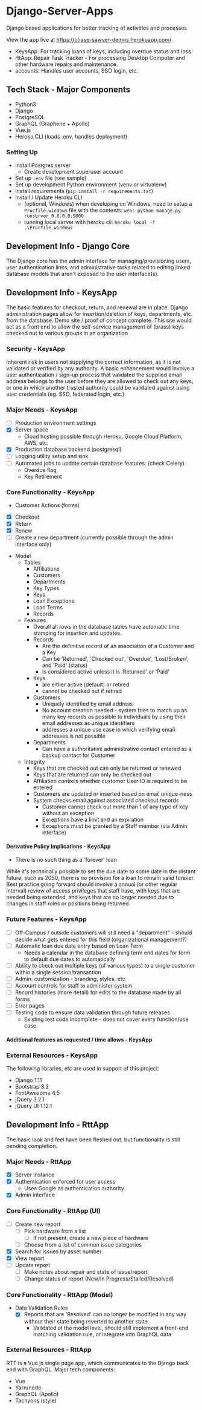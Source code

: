 # Django-Server-Apps

Django based applications for better tracking of activities and processes

View the app live at https://chase-sawyer-demos.herokuapp.com/

- KeysApp: For tracking loans of keys, including overdue status and loss.
- rttApp: Repair Task Tracker - For processing Desktop Computer and other hardware repairs and maintenance.
- accounts: Handles user accounts, SSO login, etc.

## Tech Stack - Major Components

- Python3
- Django
- PostgreSQL
- GraphQL \(Graphene + Apollo\)
- Vue.js
- Heroku CLI (loads .env, handles deployment)

### Setting Up

- Install Postgres server
  - Create development superuser account
- Set up `.env` file (see sample)
- Set up development Python environment (venv or virtualenv)
- Install requirements (`pip install -r requirements.txt`)
- Install / Update Heroku CLI
  - (optional, Windows) when developing on Windows, need to setup a `Procfile.windows` file with the contents: `web: python manage.py runserver 0.0.0.0:5000`
  - running local server with heroku cli: `heroku local -f .\Procfile.windows`

## Development Info - Django Core

The Django core has the admin interface for managing/provisioning users, user authentication links, and administrative tasks related to editing linked database models that aren't exposed to the user interface(s).

## Development Info - KeysApp

The basic features for checkout, return, and renewal are in place. Django administration pages allow for insertion/deletion of keys, departments, etc. from the database.
Demo site / proof of concept complete.
This site would act as a front end to allow the self-service management of \(brass\) keys checked out to various groups in an organization

### Security - KeysApp

Inherent risk in users not supplying the correct information, as it is not validated or verified by any authority. A basic enhancement would involve a user authentication / sign-up process that validated the supplied email address belongs to the user before they are allowed to check out any keys, or one in which another trusted authority could be validated against using user credentials \(eg. SSO, federated login, etc.\).

### Major Needs - KeysApp

- [ ] Production environment settings
- [x] Server space
  - Cloud hosting possible through Heroku, Google Cloud Platform, AWS, etc.
- [x] Production database backend \(postgresql\)
- [ ] Logging utility setup and sink
- [ ] Automated jobs to update certain database features: (check Celery)
  - Overdue flag
  - Key Retirement

### Core Functionality - KeysApp

- Customer Actions (forms)
- [x] Checkout
- [x] Return
- [x] Renew
- [ ] Create a new department \(currently possible through the admin interface only\)
- Model
  - Tables
    - Affiliations
    - Customers
    - Departments
    - Key Types
    - Keys
    - Loan Exceptions
    - Loan Terms
    - Records
  - Features
    - Overall all rows in the database tables have automatic time stamping for insertion and updates.
    - Records
      - Are the definitive record of an association of a Customer and a Key
      - Can be 'Returned', 'Checked out', 'Overdue', 'Lost/Broken', and 'Paid' \(status\)
      - Is considered active unless it is 'Returned' or 'Paid'
    - Keys
      - are either active \(default\) or retired
      - cannot be checked out if retired
    - Customers
      - Uniquely identified by email address
      - No account creation needed - system tries to match up as many key records as possible to individuals by using their email addresses as unique identifiers
      - addresses a unique use case in which verifying email addresses is not possible
    - Departments
      - Can have a authoritative administrative contact entered as a backup contact for Customer
  - Integrity
    - Keys that are checked out can only be returned or renewed
    - Keys that are returned can only be checked out
    - Affiliation controls whether customer User ID is required to be entered
    - Customers are updated or inserted based on email unique-ness
    - System checks email against associated checkout records
      - Customer cannot check out more than 1 of any type of key without an exception
      - Exceptions have a limit and an expiration
      - Exceptions must be granted by a Staff member \(via Admin interface\)

#### Derivative Policy Implications - KeysApp

- There is no such thing as a 'forever' loan

While it's technically possible to set the due date to some date in the distant future, such as 2050, there is no provision for a loan to remain valid forever. Best practice going forward should involve a annual \(or other regular interval\) review of access privileges that staff have, with keys that are needed being extended, and keys that are no longer needed due to changes in staff roles or positions being returned.

### Future Features - KeysApp

- [ ] Off-Campus / outside customers will still need a "department" - should decide what gets entered for this field \(organizational management?\)
- [ ] Automatic loan due date entry based on Loan Term
  - Needs a calendar in the database defining term end dates for form to default due dates to automatically
- [ ] Ability to check out multiple keys \(of various types\) to a single customer within a single session/transaction
- [ ] Admin: customization - branding, styles, etc.
- [ ] Account controls for staff to administer system
- [ ] Record histories \(more detail\) for edits to the database made by all forms
- [ ] Error pages
- [ ] Testing code to ensure data validation through future releases
  - Existing test code incomplete - does not cover every function/use case.

#### Additional features as requested / time allows - KeysApp

### External Resources - KeysApp

The following libraries, etc are used in support of this project:

- Django 1.11
- Bootstrap 3.2
- FontAwesome 4.5
- jQuery 3.2.1
- jQuery UI 1.12.1

## Development Info - RttApp

The basic look and feel have been fleshed out, but functionality is still pending completion.

### Major Needs - RttApp

- [x] Server Instance
- [x] Authentication enforced for user access
  - Uses Google as authentication authority
- [x] Admin interface

### Core Functionality - RttApp (UI)

- [ ] Create new report
  - [ ] Pick hardware from a list
    - [ ] If not present, create a new piece of hardware
  - [ ] Choose from a list of common issue categories
- [x] Search for issues by asset number
- [x] View report
- [ ] Update report
  - [ ] Make notes about repair and state of issue/report
  - [ ] Change status of report (New/In Progress/Stalled/Resolved)
  
### Core Functionality - RttApp (Model)

- Data Validation Rules
  - [x] Reports that are 'Resolved' can no longer be modified in any way without their state being reverted to another state.
    - Validated at the model level, should still implement a front-end matching validation rule, or integrate into GraphQL data

### External Resources - RttApp

RTT is a Vue.js single page app, which communicates to the Django back end with GraphQL.
Major tech components:

- Vue
- Yarn/node
- GraphQL \(Apollo\)
- Tachyons \(style\)
